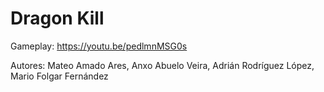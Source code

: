 # Dragon Kill

Gameplay: https://youtu.be/pedlmnMSG0s

Autores: Mateo Amado Ares, Anxo Abuelo Veira, Adrián Rodríguez López, Mario Folgar Fernández

